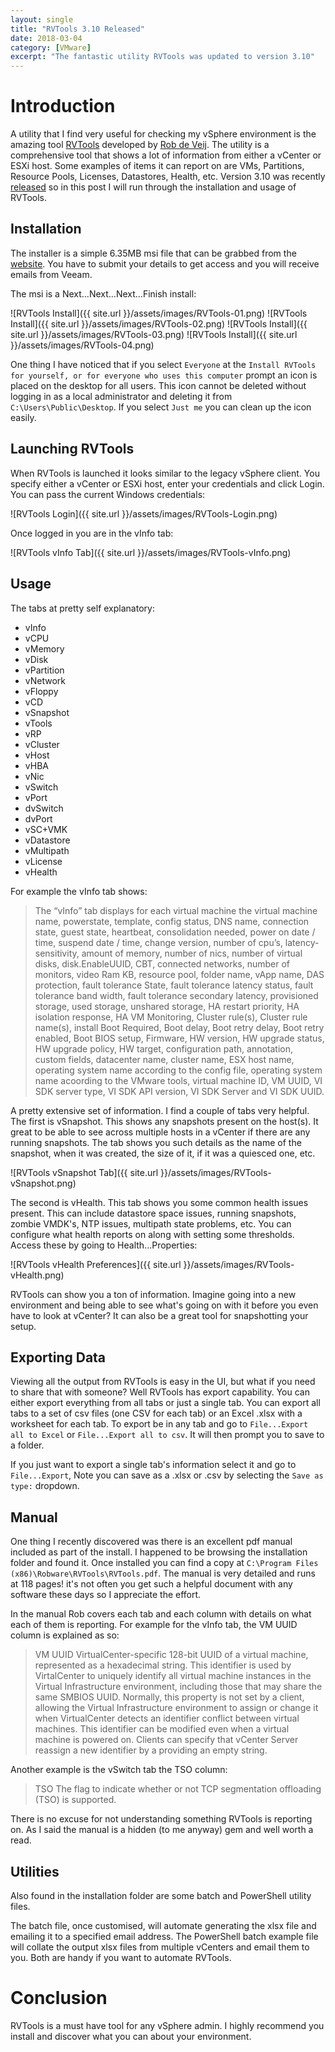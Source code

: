 ```yaml
---
layout: single
title: "RVTools 3.10 Released"
date: 2018-03-04
category: [VMware]
excerpt: "The fantastic utility RVTools was updated to version 3.10"
---
```

# Introduction

A utility that I find very useful for checking my vSphere environment is the amazing tool [RVTools](https://www.robware.net/rvtools/) developed by [Rob de Veij](https://twitter.com/rvtools). The utility is a comprehensive tool that shows a lot of information from either a vCenter or ESXi host. Some examples of items it can report on are VMs, Partitions, Resource Pools, Licenses, Datastores, Health, etc. Version 3.10 was recently [released](https://www.robware.net/rvtools/version/) so in this post I will run through the installation and usage of RVTools.

## Installation

The installer is a simple 6.35MB msi file that can be grabbed from the [website](https://www.robware.net/rvtools/download/). You have to submit your details to get access and you will receive emails from Veeam.

The msi is a Next...Next...Next...Finish install:

![RVTools Install]({{ site.url }}/assets/images/RVTools-01.png)
![RVTools Install]({{ site.url }}/assets/images/RVTools-02.png)
![RVTools Install]({{ site.url }}/assets/images/RVTools-03.png)
![RVTools Install]({{ site.url }}/assets/images/RVTools-04.png)

One thing I have noticed that if you select ```Everyone``` at the ```Install RVTools for yourself, or for everyone who uses this computer``` prompt an icon is placed on the desktop for all users. This icon cannot be deleted without logging in as a local administrator and deleting it from ```C:\Users\Public\Desktop```. If you select ```Just me``` you can clean up the icon easily.

## Launching RVTools

When RVTools is launched it looks similar to the legacy vSphere client. You specify either a vCenter or ESXi host, enter your credentials and click Login. You can pass the current Windows credentials:

![RVTools Login]({{ site.url }}/assets/images/RVTools-Login.png)

Once logged in you are in the vInfo tab:

![RVTools vInfo Tab]({{ site.url }}/assets/images/RVTools-vInfo.png)

## Usage

The tabs at pretty self explanatory:

* vInfo
* vCPU
* vMemory
* vDisk
* vPartition
* vNetwork
* vFloppy
* vCD
* vSnapshot
* vTools
* vRP
* vCluster
* vHost
* vHBA
* vNic
* vSwitch
* vPort
* dvSwitch
* dvPort
* vSC+VMK
* vDatastore
* vMultipath
* vLicense
* vHealth

For example the vInfo tab shows:
> The “vInfo” tab displays for each virtual machine the virtual machine name, powerstate, template, config status, DNS name, connection state, guest state, heartbeat, consolidation needed, power on date / time, suspend date / time, change version, number of cpu’s, latency-sensitivity, amount of memory, number of nics, number of virtual disks, disk.EnableUUID, CBT, connected networks, number of monitors, video Ram KB, resource pool, folder name, vApp name, DAS protection, fault tolerance State, fault tolerance latency status, fault tolerance band width, fault tolerance secondary latency, provisioned storage, used storage, unshared storage, HA restart priority, HA isolation response, HA VM Monitoring, Cluster rule(s), Cluster rule name(s), install Boot Required, Boot delay, Boot retry delay, Boot retry enabled, Boot BIOS setup, Firmware, HW version, HW upgrade status, HW upgrade policy, HW target, configuration path, annotation, custom fields, datacenter name, cluster name, ESX host name, operating system name according to the config file, operating system name acoording to the VMware tools, virtual machine ID, VM UUID, VI SDK server type, VI SDK API version, VI SDK Server and VI SDK UUID.

A pretty extensive set of information. I find a couple of tabs very helpful. The first is vSnapshot. This shows any snapshots present on the host(s). It great to be able to see across multiple hosts in a vCenter if there are any running snapshots. The tab shows you such details as the name of the snapshot, when it was created, the size of it, if it was a quiesced one, etc.

![RVTools vSnapshot Tab]({{ site.url }}/assets/images/RVTools-vSnapshot.png)

The second is vHealth. This tab shows you some common health issues present. This can include datastore space issues, running snapshots, zombie VMDK's, NTP issues, multipath state problems, etc. You can configure what health reports on along with setting some thresholds. Access these by going to Health...Properties:

![RVTools vHealth Preferences]({{ site.url }}/assets/images/RVTools-vHealth.png)

RVTools can show you a ton of information. Imagine going into a new environment and being able to see what's going on with it before you even have to look at vCenter? It can also be a great tool for snapshotting your setup.

## Exporting Data

Viewing all the output from RVTools is easy in the UI, but what if you need to share that with someone? Well RVTools has export capability. You can either export everything from all tabs or just a single tab. You can export all tabs to a set of csv files (one CSV for each tab) or an Excel .xlsx with a worksheet for each tab. To export be in any tab and go to `File...Export all to Excel` or `File...Export all to csv`. It will then prompt you to save to a folder.

If you just want to export a single tab's information select it and go to `File...Export`, Note you can save as a .xlsx or .csv by selecting the `Save as type:` dropdown.

## Manual

One thing I recently discovered was there is an excellent pdf manual included as part of the install. I happened to be browsing the installation folder and found it. Once installed you can find a copy at `C:\Program Files (x86)\Robware\RVTools\RVTools.pdf`. The manual is very detailed and runs at 118 pages! it's not often you get such a helpful document with any software these days so I appreciate the effort.

In the manual Rob covers each tab and each column with details on what each of them is reporting. For example for the vInfo tab, the VM UUID column is explained as so:

>VM UUID
> VirtualCenter-specific 128-bit UUID of a virtual machine, represented as a hexadecimal string. This identifier is used by VirtalCenter to uniquely identify all virtual machine instances in the Virtual Infrastructure environment, including those that may share the same SMBIOS UUID. Normally, this property is not set by a client, allowing the Virtual Infrastructure environment to assign or change it when VirtualCenter detects an identifier conflict between virtual machines. This identifier can be modified even when a virtual machine is powered on. Clients can specify that vCenter Server reassign a new identifier by a providing an empty string.

Another example is the vSwitch tab the TSO column:

> TSO
> The flag to indicate whether or not TCP segmentation offloading (TSO) is supported.

There is no excuse for not understanding something RVTools is reporting on. As I said the manual is a hidden (to me anyway) gem and well worth a read.

## Utilities

Also found in the installation folder are some batch and PowerShell utility files.

The batch file, once customised, will automate generating the xlsx file and emailing it to a specified email address. The PowerShell batch example file will collate the output xlsx files from multiple vCenters and email them to you. Both are handy if you want to automate RVTools.

# Conclusion

RVTools is a must have tool for any vSphere admin. I highly recommend you install and discover what you can about your environment.